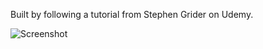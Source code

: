 Built by following a tutorial from Stephen Grider on Udemy.

![Screenshot](https://i.imgur.com/qPH1V3r.jpg)